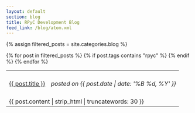 ```yaml
---
layout: default
section: blog
title: RPyC Development Blog
feed_link: /blog/atom.xml
---
```


{% assign filtered_posts = site.categories.blog %}

<table style="border:none; width:100%;">
{% for post in filtered_posts %}
{% if post.tags contains "rpyc" %}
<tr style="height: 4.5em;">
    <td style="text-align:left"><a href="{{ post.url }}" class="blog-title">{{ post.title }}</a></td>
    <td style="text-align:right"><em>posted on {{ post.date | date: '%B %d, %Y' }}</em></td>
</tr>
<tr>
    <td colspan="2" style="blog-excerpt">
    {{ post.content | strip_html | truncatewords: 30 }}
    </td>
</tr>
{% endif %}
{% endfor %}
</table>


